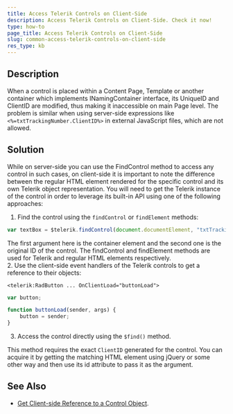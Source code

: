 ```yaml
---
title: Access Telerik Controls on Client-Side
description: Access Telerik Controls on Client-Side. Check it now!
type: how-to
page_title: Access Telerik Controls on Client-Side
slug: common-access-telerik-controls-on-client-side
res_type: kb
---
```


## Description  

When a control is placed within a Content Page, Template or another container which implements INamingContainer interface, its UniqueID and ClientID are modified, thus making it inaccessible on main Page level. The problem is similar when using server-side expressions like `<%=txtTrackingNumber.ClientID%>` in external JavaScript files, which are not allowed.   
  

## Solution  
While on server-side you can use the FindControl method to access any control in such cases, on client-side it is important to note the difference between the regular HTML element rendered for the specific control and its own Telerik object representation. You will need to get the Telerik instance of the control in order to leverage its built-in API using one of the following approaches:
  
1. Find the control using the `findControl` or `findElement` methods:  

```JavaScript
var textBox = $telerik.findControl(document.documentElement, "txtTrackingNumber");
```

The first argument here is the container element and the second one is the original ID of the control. The findControl and findElement methods are used for Telerik and regular HTML elements respectively.  
2. Use the client-side event handlers of the Telerik controls to get a reference to their objects:  

```ASPX
<telerik:RadButton ... OnClientLoad="buttonLoad">
```

```JavaScript
var button;

function buttonLoad(sender, args) {
    button = sender;
}
```
3. Access the control directly using the `$find()` method.

This method requires the exact `ClientID` generated for the control. You can acquire it by getting the matching HTML element using jQuery or some other way and then use its id attribute to pass it as the argument.  
  
  
## See Also

* [Get Client-side Reference to a Control Object](https://docs.telerik.com/devtools/aspnet-ajax/general-information/get-client-side-reference).


 
